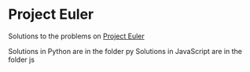 # Project Euler

Solutions to the problems on [Project Euler](https://projecteuler.net/archives)

Solutions in Python are in the folder py
Solutions in JavaScript are in the folder js